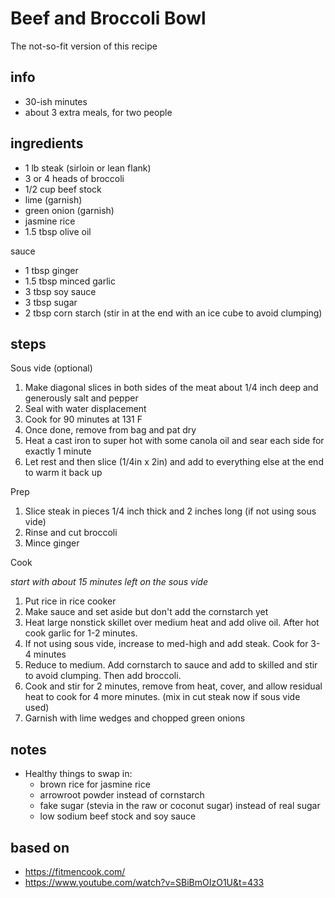 # Beef and Broccoli Bowl

The not-so-fit version of this recipe

## info

* 30-ish minutes
* about 3 extra meals, for two people

## ingredients

* 1 lb steak (sirloin or lean flank)
* 3 or 4 heads of broccoli
* 1/2 cup beef stock
* lime (garnish)
* green onion (garnish)
* jasmine rice
* 1.5 tbsp olive oil

sauce

* 1 tbsp ginger
* 1.5 tbsp minced garlic
* 3 tbsp soy sauce
* 3 tbsp sugar
* 2 tbsp corn starch (stir in at the end with an ice cube to avoid clumping)

## steps

Sous vide (optional)

1. Make diagonal slices in both sides of the meat about 1/4 inch deep and generously salt and pepper
2. Seal with water displacement
3. Cook for 90 minutes at 131 F
4. Once done, remove from bag and pat dry
5. Heat a cast iron to super hot with some canola oil and sear each side for exactly 1 minute
6. Let rest and then slice (1/4in x 2in) and add to everything else at the end to warm it back up

Prep

1. Slice steak in pieces 1/4 inch thick and 2 inches long (if not using sous vide)
2. Rinse and cut broccoli
3. Mince ginger

Cook

_start with about 15 minutes left on the sous vide_

1. Put rice in rice cooker
2. Make sauce and set aside but don't add the cornstarch yet
3. Heat large nonstick skillet over medium heat and add olive oil. After hot cook garlic for 1-2 minutes.
4. If not using sous vide, increase to med-high and add steak. Cook for 3-4 minutes
5. Reduce to medium. Add cornstarch to sauce and add to skilled and stir to avoid clumping. Then add broccoli.
6. Cook and stir for 2 minutes, remove from heat, cover, and allow residual heat to cook for 4 more minutes. (mix in cut steak now if sous vide used)
7. Garnish with lime wedges and chopped green onions

## notes

* Healthy things to swap in:
    * brown rice for jasmine rice
    * arrowroot powder instead of cornstarch
    * fake sugar (stevia in the raw or coconut sugar) instead of real sugar
    * low sodium beef stock and soy sauce

## based on

* https://fitmencook.com/
* https://www.youtube.com/watch?v=SBiBmOIzO1U&t=433
